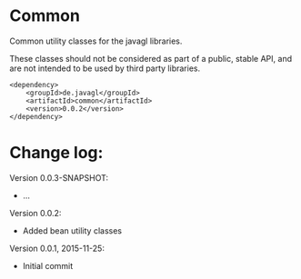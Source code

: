# Common

Common utility classes for the javagl libraries.

These classes should not be considered as part of a public, stable API, 
and are not intended to be used by third party libraries.

    <dependency>
        <groupId>de.javagl</groupId>
        <artifactId>common</artifactId>
        <version>0.0.2</version>
    </dependency>


# Change log:

Version 0.0.3-SNAPSHOT:

* ...

Version 0.0.2:

* Added bean utility classes
     
Version 0.0.1, 2015-11-25:

* Initial commit
